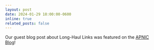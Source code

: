 ```yaml
---
layout: post
date: 2024-01-29 18:00:00-0600
inline: true
related_posts: false
---
```


Our guest blog post about Long-Haul Links was featured on the [APNIC Blog](https://blog.apnic.net/2024/01/29/a-hop-away-from-everywhere-long-haul-links-in-todays-internet/)!


